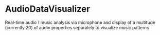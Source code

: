 # AudioDataVisualizer
Real-time audio / music analysis via microphone and display of a multitude (currently 20) of audio properties separately to visualize music patterns
